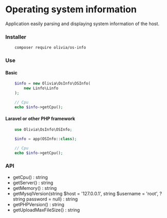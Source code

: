 # Operating system information
Application easily parsing and displaying system information of the host.

### Installer

```console
	composer require olivia/os-info
```

### Use

#### Basic
```php
	$info = new Olivia\OsInfo\OSInfo(
		new Linfo\Linfo
	);

	// Cpu
	echo $info->getCpu();
```

#### Laravel or other PHP framework
```php
	use Olivia\OsInfo\OSInfo;

	$info = app(OSInfo::class);

	// Cpu
	echo $info->getCpu();
```

### API
* getCpu() : string
* getServer() : string
* getMemory() : string
* getMysqlVersion(string $host = '127.0.0.1', string $username = 'root', ?string password = null) : string
* getPHPVersion() : string
* getUploadMaxFileSize() : string
